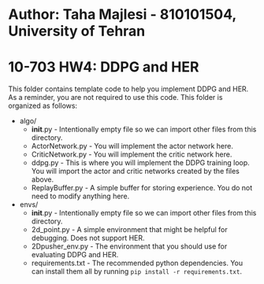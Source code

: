 # Author: Taha Majlesi - 810101504, University of Tehran
# 10-703 HW4: DDPG and HER

This folder contains template code to help you implement DDPG and HER. As a reminder, you are not required to use this code. This folder is organized as follows:

- algo/
    - __init__.py  - Intentionally empty file so we can import other files from this directory.
    - ActorNetwork.py  - You will implement the actor network here.
    - CriticNetwork.py  - You will implement the critic network here.
    - ddpg.py  - This is where you will implement the DDPG training loop. You will import the actor and critic networks created by the files above.
    - ReplayBuffer.py  - A simple buffer for storing experience. You do not need to modify anything here.
- envs/
    - __init__.py  - Intentionally empty file so we can import other files from this directory.
    - 2d_point.py  - A simple environment that might be helpful for debugging. Does not support HER.
    - 2Dpusher_env.py  - The environment that you should use for evaluating DDPG and HER.
    - requirements.txt  - The recommended python dependencies. You can install them all by running `pip install -r requirements.txt`.
